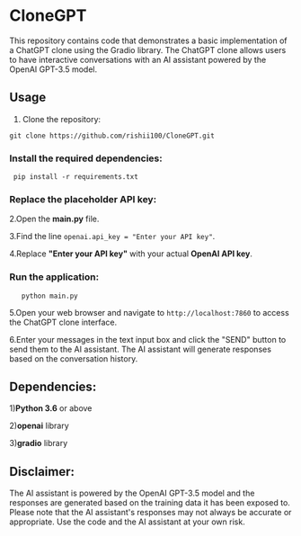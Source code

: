 # CloneGPT

This repository contains code that demonstrates a basic implementation of a ChatGPT clone using the Gradio library. The ChatGPT clone allows users to have interactive conversations with an AI assistant powered by the OpenAI GPT-3.5 model.

## Usage

1. Clone the repository:

   
 ``` git clone https://github.com/rishii100/CloneGPT.git ```
### Install the required dependencies:

     pip install -r requirements.txt

### Replace the placeholder API key:

2.Open the **main.py** file.

3.Find the line ` openai.api_key = "Enter your API key" `.

4.Replace **"Enter your API key"** with your actual **OpenAI API key**.

### Run the application:
  ``` 
     python main.py 
   ``` 


5.Open your web browser and navigate to ` http://localhost:7860 ` to access the ChatGPT clone interface.

6.Enter your messages in the text input box and click the "SEND" button to send them to the AI assistant. The AI 
  assistant will generate responses based on the conversation history.
## Dependencies:

1)**Python 3.6** or above

2)**openai** library

3)**gradio** library

## Disclaimer:
The AI assistant is powered by the OpenAI GPT-3.5 model and the responses are generated based on the training data it has been exposed to. Please note that the AI assistant's responses may not always be accurate or appropriate. Use the code and the AI assistant at your own risk.
